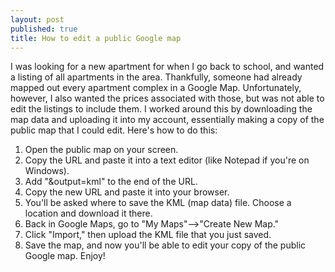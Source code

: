 ```yaml
---
layout: post
published: true
title: How to edit a public Google map
---
```

I was looking for a new apartment for when I go back to school, and wanted a listing of all apartments in the area. Thankfully, someone had already mapped out every apartment complex in a Google Map. Unfortunately, however, I also wanted the prices associated with those, but was not able to edit the listings to include them. I worked around this by downloading the map data and uploading it into my account, essentially making a copy of the public map that I could edit. Here's how to do this:

1. Open the public map on your screen.
2. Copy the URL and paste it into a text editor (like Notepad if you're on Windows).
3. Add "&output=kml" to the end of the URL.
4. Copy the new URL and paste it into your browser.
5. You'll be asked where to save the KML (map data) file. Choose a location and download it there.
6. Back in Google Maps, go to "My Maps"–>"Create New Map."
7. Click "Import," then upload the KML file that you just saved.
8. Save the map, and now you'll be able to edit your copy of the public Google map. Enjoy!
